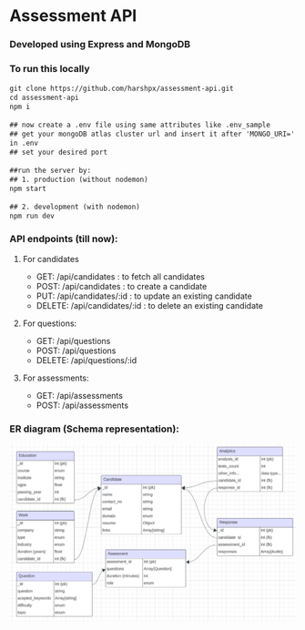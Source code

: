 # Assessment API
### Developed using Express and MongoDB

### To run this locally
```
git clone https://github.com/harshpx/assessment-api.git
cd assessment-api
npm i

## now create a .env file using same attributes like .env_sample
## get your mongoDB atlas cluster url and insert it after 'MONGO_URI=' in .env
## set your desired port

##run the server by:
## 1. production (without nodemon)
npm start

## 2. development (with nodemon)
npm run dev
```

### API endpoints (till now):
1. For candidates
    * GET: /api/candidates : to fetch all candidates
    * POST: /api/candidates : to create a candidate
    * PUT: /api/candidates/:id : to update an existing candidate
    * DELETE: /api/candidates/:id : to delete an existing candidate

2. For questions:
    * GET: /api/questions
    * POST: /api/questions
    * DELETE: /api/questions/:id

3. For assessments:
    * GET: /api/assessments
    * POST: /api/assessments



### ER diagram (Schema representation):
<img src="./assets/ER.png" alt="image not available">